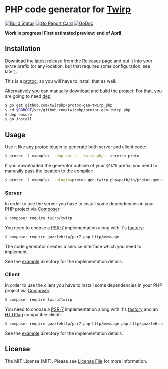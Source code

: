 # PHP code generator for [Twirp](https://twitchtv.github.io/twirp/)

[![Build Status](https://img.shields.io/travis/twirphp/protoc-gen-twirp_php.svg?style=flat-square)](https://travis-ci.org/twirphp/protoc-gen-twirp_php)
[![Go Report Card](https://goreportcard.com/badge/github.com/twirphp/protoc-gen-twirp_php?style=flat-square)](https://goreportcard.com/report/github.com/twirphp/protoc-gen-twirp_php)
[![GoDoc](http://img.shields.io/badge/godoc-reference-5272B4.svg?style=flat-square)](https://godoc.org/github.com/twirphp/protoc-gen-twirp_php)

**Work in progress! First estimated preview: end of April**

## Installation

Download the [latest](https://github.com/twirphp/protoc-gen-twirp_php/releases/latest) release from the Releases page
and put it into your `$PATH` prefix (or any location, but that requires some configuration, see later).

This is a [protoc](https://github.com/golang/protobuf), so you will have to install that as well.

Alternatively you can manually download and build the project. For that, you are going to need [dep](https://golang.github.io/dep/).

```bash
$ go get github.com/twirphp/protoc-gen-twirp_php
$ cd $GOROOT/src/github.com/twirphp/protoc-gen-twirp_php
$ dep ensure
$ go install
```


## Usage

Use it like any protoc plugin to generate both server and client code:

```bash
$ protoc -I example/ --php_out . --twirp_php . service.proto
```

If you downloaded the generator outside of your `$PATH` prefix, you need to manually pass the location to the compiler:

```bash
$ protoc -I example/ --plugin=protoc-gen-twirp_php=path/to/protoc-gen-twirp_php --php_out . --twirp_php . service.proto
```


### Server

In order to use the server you have to install some dependencies in your PHP project via [Composer](https://getcomposer.org/):

```bash
$ composer require twirp/twirp
```

You need to choose a [PSR-7](http://www.php-fig.org/psr/psr-7/) implementation along with it's [factory](https://github.com/php-http/message-factory):

```bash
$ composer require guzzlehttp/psr7 php-http/message
```

The code generator creates a service interface which you need to implement.

See the [example](example) directory for the implementation details.


### Client

In order to use the client you have to install some dependencies in your PHP project via [Composer](https://getcomposer.org/):

```bash
$ composer require twirp/twirp
```

You need to choose a [PSR-7](http://www.php-fig.org/psr/psr-7/) implementation along with it's [factory](https://github.com/php-http/message-factory) and an [HTTPlug](https://packagist.org/providers/php-http/client-implementation) compatible client:

```bash
$ composer require guzzlehttp/psr7 php-http/message php-http/guzzle6-adapter
```

See the [example](example) directory for the implementation details.


## License

The MIT License (MIT). Please see [License File](LICENSE) for more information.
